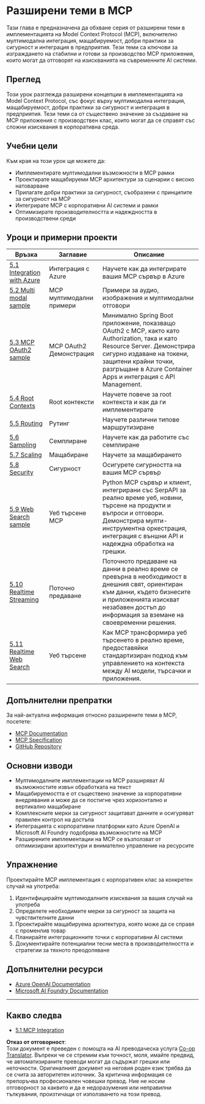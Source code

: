 <!--
CO_OP_TRANSLATOR_METADATA:
{
  "original_hash": "b1cffc51b82049ac3d5e88db0ff4a0a1",
  "translation_date": "2025-06-13T01:11:00+00:00",
  "source_file": "05-AdvancedTopics/README.md",
  "language_code": "bg"
}
-->
# Разширени теми в MCP

Тази глава е предназначена да обхване серия от разширени теми в имплементацията на Model Context Protocol (MCP), включително мултимодална интеграция, мащабируемост, добри практики за сигурност и интеграция в предприятия. Тези теми са ключови за изграждането на стабилни и готови за производство MCP приложения, които могат да отговорят на изискванията на съвременните AI системи.

## Преглед

Този урок разглежда разширени концепции в имплементацията на Model Context Protocol, със фокус върху мултимодална интеграция, мащабируемост, добри практики за сигурност и интеграция в предприятия. Тези теми са от съществено значение за създаване на MCP приложения с производствен клас, които могат да се справят със сложни изисквания в корпоративна среда.

## Учебни цели

Към края на този урок ще можете да:

- Имплементирате мултимодални възможности в MCP рамки
- Проектирате мащабируеми MCP архитектури за сценарии с високо натоварване
- Прилагате добри практики за сигурност, съобразени с принципите за сигурност на MCP
- Интегрирате MCP с корпоративни AI системи и рамки
- Оптимизирате производителността и надеждността в производствени среди

## Уроци и примерни проекти

| Връзка | Заглавие | Описание |
|------|-------|-------------|
| [5.1 Integration with Azure](./mcp-integration/README.md) | Интеграция с Azure | Научете как да интегрирате вашия MCP сървър в Azure |
| [5.2 Multi modal sample](./mcp-multi-modality/README.md) | MCP мултимодални примери | Примери за аудио, изображения и мултимодални отговори |
| [5.3 MCP OAuth2 sample](../../../05-AdvancedTopics/mcp-oauth2-demo) | MCP OAuth2 Демонстрация | Минимално Spring Boot приложение, показващо OAuth2 с MCP, както като Authorization, така и като Resource Server. Демонстрира сигурно издаване на токени, защитени крайни точки, разгръщане в Azure Container Apps и интеграция с API Management. |
| [5.4 Root Contexts](./mcp-root-contexts/README.md) | Root контексти | Научете повече за root контекста и как да ги имплементирате |
| [5.5 Routing](./mcp-routing/README.md) | Рутинг | Научете различни типове маршрутизиране |
| [5.6 Sampling](./mcp-sampling/README.md) | Семплиране | Научете как да работите със семплиране |
| [5.7 Scaling](./mcp-scaling/README.md) | Мащабиране | Научете за мащабирането |
| [5.8 Security](./mcp-security/README.md) | Сигурност | Осигурете сигурността на вашия MCP сървър |
| [5.9 Web Search sample](./web-search-mcp/README.md) | Уеб търсене MCP | Python MCP сървър и клиент, интегрирани със SerpAPI за реално време уеб, новини, търсене на продукти и въпроси и отговори. Демонстрира мулти-инструментна оркестрация, интеграция с външни API и надеждна обработка на грешки. |
| [5.10 Realtime Streaming](./mcp-realtimestreaming/README.md) | Поточно предаване | Поточното предаване на данни в реално време се превърна в необходимост в днешния свят, ориентиран към данни, където бизнесите и приложенията изискват незабавен достъп до информация за вземане на своевременни решения. |
| [5.11 Realtime Web Search](./mcp-realtimesearch/README.md) | Уеб търсене | Как MCP трансформира уеб търсенето в реално време, предоставяйки стандартизиран подход към управлението на контекста между AI модели, търсачки и приложения. |

## Допълнителни препратки

За най-актуална информация относно разширените теми в MCP, посетете:
- [MCP Documentation](https://modelcontextprotocol.io/)
- [MCP Specification](https://spec.modelcontextprotocol.io/)
- [GitHub Repository](https://github.com/modelcontextprotocol)

## Основни изводи

- Мултимодалните имплементации на MCP разширяват AI възможностите извън обработката на текст
- Мащабируемостта е от съществено значение за корпоративни внедрявания и може да се постигне чрез хоризонтално и вертикално мащабиране
- Комплексните мерки за сигурност защитават данните и осигуряват правилен контрол на достъпа
- Интеграцията с корпоративни платформи като Azure OpenAI и Microsoft AI Foundry подобрява възможностите на MCP
- Разширените имплементации на MCP се възползват от оптимизирани архитектури и внимателно управление на ресурсите

## Упражнение

Проектирайте MCP имплементация с корпоративен клас за конкретен случай на употреба:

1. Идентифицирайте мултимодалните изисквания за вашия случай на употреба
2. Определете необходимите мерки за сигурност за защита на чувствителните данни
3. Проектирайте мащабируема архитектура, която може да се справя с променлив товар
4. Планирайте интеграционните точки с корпоративни AI системи
5. Документирайте потенциални тесни места в производителността и стратегии за тяхното преодоляване

## Допълнителни ресурси

- [Azure OpenAI Documentation](https://learn.microsoft.com/en-us/azure/ai-services/openai/)
- [Microsoft AI Foundry Documentation](https://learn.microsoft.com/en-us/ai-services/)

---

## Какво следва

- [5.1 MCP Integration](./mcp-integration/README.md)

**Отказ от отговорност**:  
Този документ е преведен с помощта на AI преводаческа услуга [Co-op Translator](https://github.com/Azure/co-op-translator). Въпреки че се стремим към точност, моля, имайте предвид, че автоматизираните преводи могат да съдържат грешки или неточности. Оригиналният документ на неговия роден език трябва да се счита за авторитетен източник. За критична информация се препоръчва професионален човешки превод. Ние не носим отговорност за каквито и да е недоразумения или неправилни тълкувания, произтичащи от използването на този превод.